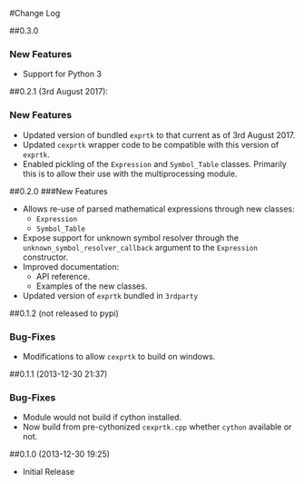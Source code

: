 #Change Log


##0.3.0
### New Features

* Support for Python 3

##0.2.1 (3rd August 2017): 
### New Features

* Updated version of bundled `exprtk` to that current as of 3rd August 2017.
* Updated `cexprtk` wrapper code to be compatible with this version of `exprtk`.
* Enabled pickling of the `Expression` and `Symbol_Table` classes. Primarily this is to allow their use with the multiprocessing module.


##0.2.0
###New Features

* Allows re-use of parsed mathematical expressions through new classes:
    - `Expression`
    - `Symbol_Table`
* Expose support for unknown symbol resolver through the `unknown_symbol_resolver_callback` argument to the `Expression` constructor.
* Improved documentation:
    - API reference.
    - Examples of the new classes.
* Updated version of `exprtk` bundled in `3rdparty`

##0.1.2 (not released to pypi)
### Bug-Fixes

* Modifications to allow `cexprtk` to build on windows.

##0.1.1 (2013-12-30 21:37)
### Bug-Fixes

* Module would not build if cython installed. 
* Now build from pre-cythonized `cexprtk.cpp` whether `cython` available or not.

##0.1.0 (2013-12-30 19:25)

* Initial Release
